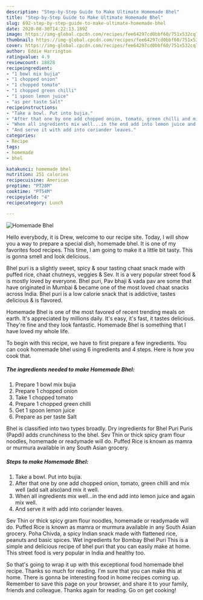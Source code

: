 ```yaml
---
description: "Step-by-Step Guide to Make Ultimate Homemade Bhel"
title: "Step-by-Step Guide to Make Ultimate Homemade Bhel"
slug: 692-step-by-step-guide-to-make-ultimate-homemade-bhel
date: 2020-08-30T14:22:13.189Z
image: https://img-global.cpcdn.com/recipes/fee64297cd0bbf60/751x532cq70/homemade-bhel-recipe-main-photo.jpg
thumbnail: https://img-global.cpcdn.com/recipes/fee64297cd0bbf60/751x532cq70/homemade-bhel-recipe-main-photo.jpg
cover: https://img-global.cpcdn.com/recipes/fee64297cd0bbf60/751x532cq70/homemade-bhel-recipe-main-photo.jpg
author: Eddie Harrington
ratingvalue: 4.9
reviewcount: 18828
recipeingredient:
- "1 bowl mix bujia"
- "1 chopped onion"
- "1 chopped tomato"
- "1 chopped green chilli"
- "1 spoon lemon juice"
- "as per taste Salt"
recipeinstructions:
- "Take a bowl. Put into bujia."
- "After that one by one add chopped onion, tomato, green chilli and mix well (add salt also)and mix it well."
- "When all ingredients mix well...in the end add into lemon juice and again mix well."
- "And serve it with add into coriander leaves."
categories:
- Recipe
tags:
- homemade
- bhel

katakunci: homemade bhel 
nutrition: 251 calories
recipecuisine: American
preptime: "PT28M"
cooktime: "PT54M"
recipeyield: "4"
recipecategory: Lunch

---
```



![Homemade Bhel](https://img-global.cpcdn.com/recipes/fee64297cd0bbf60/751x532cq70/homemade-bhel-recipe-main-photo.jpg)

Hello everybody, it is Drew, welcome to our recipe site. Today, I will show you a way to prepare a special dish, homemade bhel. It is one of my favorites food recipes. This time, I am going to make it a little bit tasty. This is gonna smell and look delicious.

Bhel puri is a slightly sweet, spicy &amp; sour tasting chaat snack made with puffed rice, chaat chutneys, veggies &amp; Sev. It is a very popular street food &amp; is mostly loved by everyone. Bhel puri, Pav bhaji &amp; vada pav are some that have originated in Mumbai &amp; became one of the most loved chaat snacks across India. Bhel puri is a low calorie snack that is addictive, tastes delicious &amp; is flavored.

Homemade Bhel is one of the most favored of recent trending meals on earth. It's appreciated by millions daily. It's easy, it's fast, it tastes delicious. They're fine and they look fantastic. Homemade Bhel is something that I have loved my whole life.


To begin with this recipe, we have to first prepare a few ingredients. You can cook homemade bhel using 6 ingredients and 4 steps. Here is how you cook that.

<!--inarticleads1-->

##### The ingredients needed to make Homemade Bhel:

1. Prepare 1 bowl mix bujia
1. Prepare 1 chopped onion
1. Take 1 chopped tomato
1. Prepare 1 chopped green chilli
1. Get 1 spoon lemon juice
1. Prepare as per taste Salt


Bhel is classified into two types broadly. Dry ingredients for Bhel Puri Puris (Papdi) adds crunchiness to the bhel. Sev Thin or thick spicy gram flour noodles, homemade or readymade will do. Puffed Rice is known as mamra or murmura available in any South Asian grocery. 

<!--inarticleads2-->

##### Steps to make Homemade Bhel:

1. Take a bowl. Put into bujia.
1. After that one by one add chopped onion, tomato, green chilli and mix well (add salt also)and mix it well.
1. When all ingredients mix well...in the end add into lemon juice and again mix well.
1. And serve it with add into coriander leaves.


Sev Thin or thick spicy gram flour noodles, homemade or readymade will do. Puffed Rice is known as mamra or murmura available in any South Asian grocery. Poha Chivda, a spicy Indian snack made with flattened rice, peanuts and basic spices. Wet ingredients for Bombay Bhel Puri This is a simple and delicious recipe of bhel puri that you can easily make at home. This street food is very popular in India and healthy too. 

So that's going to wrap it up with this exceptional food homemade bhel recipe. Thanks so much for reading. I'm sure that you can make this at home. There is gonna be interesting food in home recipes coming up. Remember to save this page on your browser, and share it to your family, friends and colleague. Thanks again for reading. Go on get cooking!
